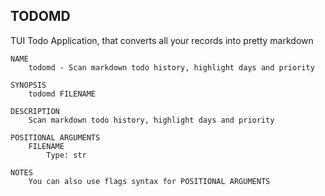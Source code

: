 TODOMD
------

TUI Todo Application, that converts all your records into pretty markdown

```
NAME
    todomd - Scan markdown todo history, highlight days and priority

SYNOPSIS
    todomd FILENAME

DESCRIPTION
    Scan markdown todo history, highlight days and priority

POSITIONAL ARGUMENTS
    FILENAME
        Type: str

NOTES
    You can also use flags syntax for POSITIONAL ARGUMENTS
```
